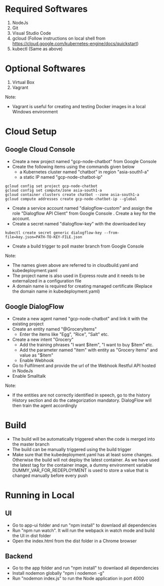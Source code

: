 # Required Softwares

1. NodeJs
2. Git
3. Visual Studio Code
4. gcloud (Follow instructions on local shell from https://cloud.google.com/kubernetes-engine/docs/quickstart)
5. kubectl (Same as above)

# Optional Softwares

1. Virtual Box
2. Vagrant

Note: 

- Vagrant is useful for creating and testing Docker images in a local Windows environment

# Cloud Setup

## Google Cloud Console

- Create a new project named "gcp-node-chatbot" from Google Console
- Create the following items using the commands given below
  - a Kubernetes cluster named "chatbot" in region "asia-south1-a" 
  - a static IP named "gcp-node-chatbot-ip"

```
gcloud config set project gcp-node-chatbot
gcloud config set compute/zone asia-south1-a
gcloud container clusters create chatbot --zone asia-south1-a
gcloud compute addresses create gcp-node-chatbot-ip --global
```
- Create a service account named "dialogflow-custom" and assign the role "Dialogflow API Client" from Google Console . Create a key for the account.
- Create a secret named "dialogflow-key" with the downloaded key
```
kubectl create secret generic dialogflow-key --from-file=key.json=PATH-TO-KEY-FILE.json
```
- Create a build trigger to poll master branch from Google Console

Note: 

- The names given above are referred to in cloudbuild.yaml and kubedeployment.yaml
- The project name is also used in Express route and it needs to be externalized in a configuration file
- A domain name is required for creating managed certificate (Replace the domain name in kubedeployment.yaml)

## Google DialogFlow

- Create a new agent named "gcp-node-chatbot" and link it with the existing project
- Create an entity named "@GroceryItems"
   - Enter the items like "Egg", "Rice", "Salt" etc.
- Create a new intent "Grocery"
   - Add the training phrases "I want $item", "I want to buy $item" etc.
   - Add the parameter named "item" with entity as "Grocery Items" and value as "$item"
   - Enable Webhook
-  Go to Fulfilment and provide the url of the Webhook Restful API hosted in NodeJs
- Enable Smalltalk

Note:

- If the entities are not correctly identified in speech, go to the history History section and do the categorization mandatory. DialogFlow will then train the agent accordingly

# Build

- The build will be automatically triggered when the code is merged into the master branch
- The build can be manually triggered using the build trigger
- Make sure that the kubedeployment.yaml has at least some changes. Otherwise the build will not deploy the latest container. As we have used the latest tag for the container image, a dummy environment variable DUMMY_VAR_FOR_REDEPLOYMENT is used to store a value that is changed manually before every push


# Running in Local

## UI

- Go to app-ui folder and run "npm install" to downlaod all dependencies 
- Run "npm run watch". It will run the webpack in watch mode and build the UI in dist folder
- Open the index.html from the dist folder in a Chrome browser

## Backend

- Go to the app folder and run "npm install" to downlaod all dependencies 
- Install nodemon globally "npm i nodemon -g"
- Run "nodemon index.js" to run the Node application in port 4000